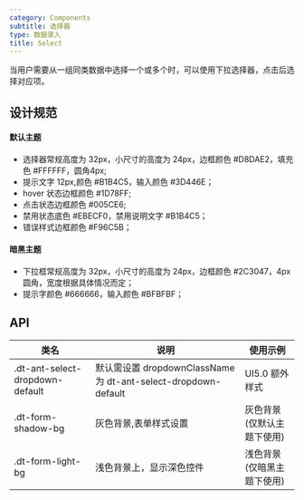 ```yaml
---
category: Components
subtitle: 选择器
type: 数据录入
title: Select
---
```


当用户需要从一组同类数据中选择一个或多个时，可以使用下拉选择器，点击后选择对应项。

## 设计规范

#### 默认主题

- 选择器常规高度为 32px，小尺寸的高度为 24px，边框颜色 #D8DAE2，填充色 #FFFFFF，圆角4px;
- 提示文字 12px,颜色 #B1B4C5，输入颜色 #3D446E；
- hover 状态边框颜色 #1D78FF;
- 点击状态边框颜色 #005CE6;
- 禁用状态底色 #EBECF0，禁用说明文字 #B1B4C5；
- 错误样式边框颜色 #F96C5B；

#### 暗黑主题

- 下拉框常规高度为 32px，小尺寸的高度为 24px，边框颜色 #2C3047，4px 圆角，宽度根据具体情况而定；
- 提示字颜色 #666666，输入颜色 #BFBFBF；

## API

|类名  |说明  |使用示例  |
|---------|---------|---------|
|.dt-ant-select-dropdown-default | 默认需设置 dropdownClassName 为 dt-ant-select-dropdown-default | UI5.0 额外样式  |
|.dt-form-shadow-bg  | 灰色背景,表单样式设置   | 灰色背景(仅默认主题下使用)   |
|.dt-form-light-bg  | 浅色背景上，显示深色控件   | 浅色背景(仅暗黑主题下使用)   |
